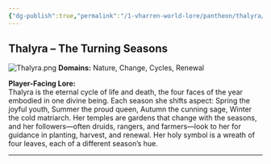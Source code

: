 ```yaml
---
{"dg-publish":true,"permalink":"/1-vharren-world-lore/pantheon/thalyra/"}
---
```


## **Thalyra – The Turning Seasons**

![Thalyra.png](/img/user/z.%20Assets/Thalyra.png)
**Domains:** Nature, Change, Cycles, Renewal

**Player-Facing Lore:**  
Thalyra is the eternal cycle of life and death, the four faces of the year embodied in one divine being. Each season she shifts aspect: Spring the joyful youth, Summer the proud queen, Autumn the cunning sage, Winter the cold matriarch. Her temples are gardens that change with the seasons, and her followers—often druids, rangers, and farmers—look to her for guidance in planting, harvest, and renewal. Her holy symbol is a wreath of four leaves, each of a different season’s hue.


---
